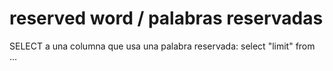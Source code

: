 # reserved word / palabras reservadas
SELECT a una columna que usa una palabra reservada:
select "limit" from ...
